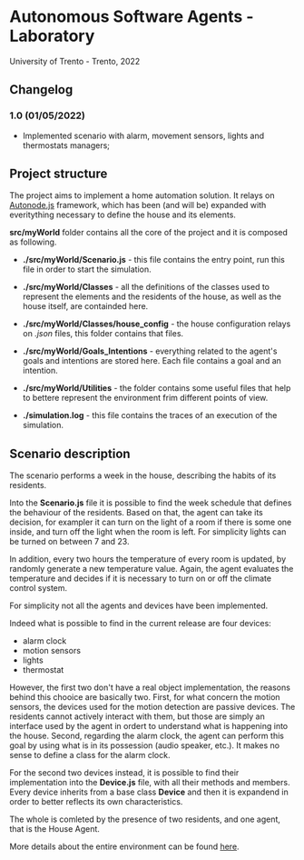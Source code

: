# Autonomous Software Agents - Laboratory

University of Trento - Trento, 2022

## Changelog

### 1.0 (01/05/2022)

- Implemented scenario with alarm, movement sensors, lights and thermostats managers; 

## Project structure

The project aims to implement a home automation solution. It relays on [Autonode.js](https://github.com/marcorobol/Autonode.js) framework, which has been (and will be) expanded with everitything necessary to define the house and its elements.  

**src/myWorld** folder contains all the core of the project and it is composed as following.

- **./src/myWorld/Scenario.js** - this file contains the entry point, run this file in order to start the simulation.

- **./src/myWorld/Classes** - all the definitions of the classes used to represent the elements and the residents of the house, as well as the house itself, are containded here.

- **./src/myWorld/Classes/house_config** - the house configuration relays on *.json* files, this folder contains that files.

- **./src/myWorld/Goals_Intentions** - everything related to the agent's goals and intentions are stored here. Each file contains a goal and an intention.

- **./src/myWorld/Utilities** - the folder contains some useful files that help to bettere represent the environment frim different points of view.

- **./simulation.log** - this file contains the traces of an execution of the simulation.

## Scenario description
The scenario performs a week in the house, describing the habits of its residents.

Into the **Scenario.js** file it is possible to find the week schedule that defines the behaviour of the residents. Based on that, the agent can take its decision, for exampler it can turn on the light of a room if there is some one inside, and turn off the light when the room is left. For simplicity lights can be turned on between 7 and 23.

In addition, every two hours the temperature of every room is updated, by randomly generate a new temperature value. Again, the agent evaluates the temperature and decides if it is necessary to turn on or off the climate control system.

For simplicity not all the agents and devices have been implemented.

Indeed what is possible to find in the current release are four devices:

* alarm clock
* motion sensors
* lights
* thermostat

However, the first two don't have a real object implementation, the reasons behind this chooice are basically two. First, for what concern the motion sensors, the devices used for the motion detection are passive devices. The residents cannot actively interact with them, but those are simply an interface used by the agent in ordert to understand what is happening into the house. Second, regarding the alarm clock, the agent can perform this goal by using what is in its possession (audio speaker, etc.). It makes no sense to define a class for the alarm clock.

For the second two devices instead, it is possible to find their implementation into the **Device.js** file, with all their methods and members. Every device inherits from a base class **Device** and then it is expandend in order to better reflects its own characteristics.

The whole is comleted by the presence of two residents, and one agent, that is the House Agent.

More details about the entire environment can be found [here](https://github.com/andy295/Autonomous_Software_Agent_Project/blob/main/Environment%20description.pdf).